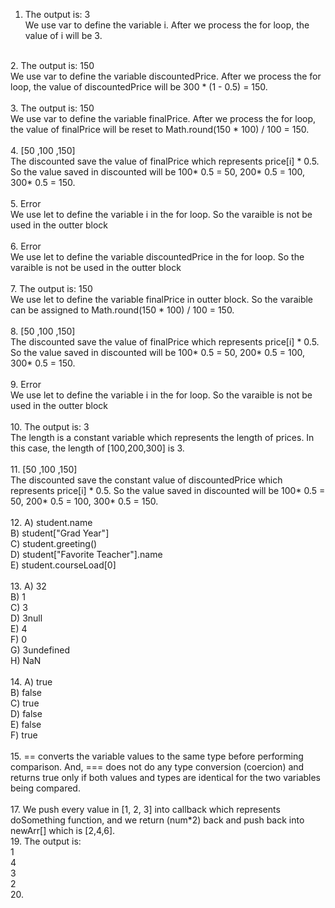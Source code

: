 1. The output is: 3 <br />
We use var to define the variable i. After we process the for loop, the value of i will be 3.  <br />
<br />
2. The output is: 150 <br />
We use var to define the variable discountedPrice. After we process the for loop, the value of discountedPrice will be 300 * (1 - 0.5) = 150.  <br />
<br />
3. The output is: 150 <br />
We use var to define the variable finalPrice. After we process the for loop, the value of finalPrice will be reset to Math.round(150 * 100) / 100 = 150.  <br />
<br />
4. [50 ,100 ,150] <br />
The discounted save the value of finalPrice which represents price[i] * 0.5. So the value saved in discounted will be 100* 0.5 = 50, 200* 0.5 = 100, 300* 0.5 = 150. <br />
<br />
5. Error <br /> 
We use let to define the variable i in the for loop. So the varaible is not be used in the outter block  <br />
<br />
6. Error <br /> 
We use let to define the variable discountedPrice in the for loop. So the varaible is not be used in the outter block  <br />
<br />
7. The output is: 150 <br /> 
We use let to define the variable finalPrice in outter block. So the varaible can be assigned to Math.round(150 * 100) / 100 = 150.  <br />
<br />
8. [50 ,100 ,150] <br />
The discounted save the value of finalPrice which represents price[i] * 0.5. So the value saved in discounted will be 100* 0.5 = 50, 200* 0.5 = 100, 300* 0.5 = 150. <br />
<br />
9. Error <br /> 
We use let to define the variable i in the for loop. So the varaible is not be used in the outter block  <br />
<br />
10. The output is: 3 <br />
The length is a constant variable which represents the length of prices. In this case, the length of [100,200,300] is 3.  <br />
<br />
11. [50 ,100 ,150] <br />
The discounted save the constant value of discountedPrice which represents price[i] * 0.5. So the value saved in discounted will be 100* 0.5 = 50, 200* 0.5 = 100, 300* 0.5 = 150. <br />
<br />
12. A) student.name <br /> B) student["Grad Year"] <br /> C) student.greeting() <br /> D) student["Favorite Teacher"].name <br /> E) student.courseLoad[0] <br /> <br />
13. A) 32 <br /> B) 1 <br /> C) 3 <br /> D) 3null <br /> E) 4 <br /> F) 0 <br /> G) 3undefined <br /> H) NaN <br /> <br /> 
14. A) true <br /> B) false <br /> C) true <br /> D) false <br /> E) false <br /> F) true <br /> <br />
15. == converts the variable values to the same type before performing comparison. And, === does not do any type conversion (coercion) and returns true only if both values and types are identical for the two variables being compared. <br /> <br />
17. We push every value in [1, 2, 3] into callback which represents doSomething function, and we return (num*2) back and push back into newArr[] which is [2,4,6]. <br />
19. The output is:<br />
1 <br />
4 <br />
3 <br />
2 <br />
20.
